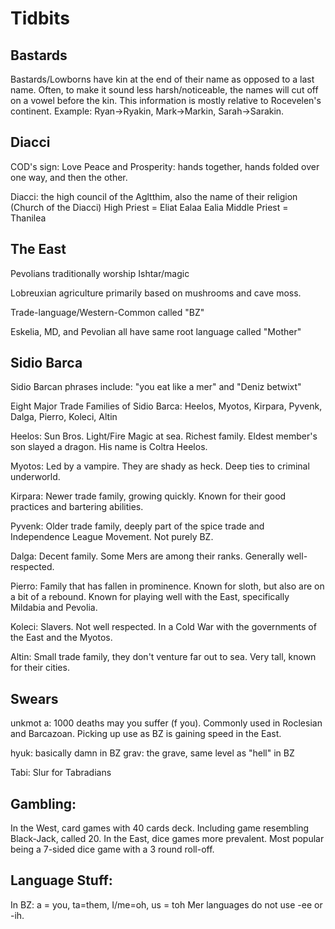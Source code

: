 # Tidbits
## Bastards
Bastards/Lowborns have kin at the end of their name as 
opposed to a last name. Often, to make it sound less
harsh/noticeable, the names will cut off on a vowel before
the kin. This information is mostly relative to Rocevelen's
continent.
Example: Ryan->Ryakin, Mark->Markin, Sarah->Sarakin.

## Diacci
COD's sign: Love Peace and Prosperity: hands together, hands folded
over one way, and then the other.

Diacci: the high council of the Agltthim, also the name of their religion (Church of the Diacci)
	High Priest = Eliat Ealaa Ealia
	Middle Priest = Thanilea
	
## The East
Pevolians traditionally worship Ishtar/magic

Lobreuxian agriculture primarily based on mushrooms and cave moss.

Trade-language/Western-Common called "BZ"

Eskelia, MD, and Pevolian all have same root language called "Mother"

## Sidio Barca
Sidio Barcan phrases include: "you eat like a mer" and "Deniz betwixt"

Eight Major Trade Families of Sidio Barca:
	Heelos, Myotos, Kirpara, Pyvenk, Dalga, Pierro, Koleci, Altin 

Heelos: Sun Bros. Light/Fire Magic at sea. Richest family. Eldest member's
	son slayed a dragon. His name is Coltra Heelos.

Myotos: Led by a vampire. They are shady as heck. Deep ties to criminal
	underworld.

Kirpara: Newer trade family, growing quickly. Known for their good practices
	and bartering abilities.

Pyvenk: Older trade family, deeply part of the spice trade and Independence League Movement. Not purely BZ.

Dalga: Decent family. Some Mers are among their ranks. Generally well-respected.
	
Pierro: Family that has fallen in prominence. Known for sloth, but also are on a bit of a rebound. Known for playing well with the East, specifically Mildabia and Pevolia.

Koleci: Slavers. Not well respected. In a Cold War with the governments of the East and the Myotos.

Altin: Small trade family, they don't venture far out to sea. Very tall, known for their cities.
	
## Swears 
unkmot a: 1000 deaths may you suffer (f you). Commonly used
in Roclesian and Barcazoan. Picking up use as BZ is gaining
speed in the East.

hyuk: basically damn in BZ
grav: the grave, same level as "hell" in BZ

Tabi: Slur for Tabradians

## Gambling: 
In the West, card games with 40 cards deck. Including game resembling Black-Jack, called 20.
	In the East, dice games more prevalent. Most popular being a 7-sided dice game with a 3 round roll-off. 

## Language Stuff:
In BZ: a = you, ta=them, I/me=oh, us = toh
	Mer languages do not use -ee or -ih.